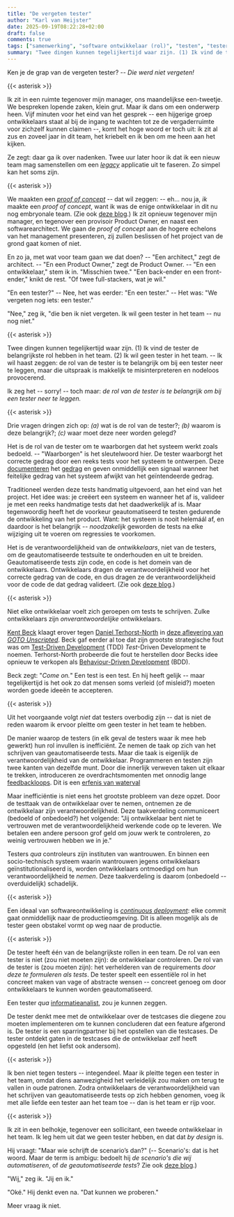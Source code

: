 ```yaml
---
title: "De vergeten tester"
author: "Karl van Heijster"
date: 2025-09-19T08:22:28+02:00
draft: false
comments: true
tags: ["samenwerking", "software ontwikkelaar (rol)", "testen", "tester (rol)", "verantwoordelijkheid"]
summary: "Twee dingen kunnen tegelijkertijd waar zijn. (1) Ik vind de tester de belangrijkste rol hebben in het team. (2) Ik wil geen tester in het team. -- Ik wil haast zeggen: de rol van de tester is te belangrijk om bij een tester neer te leggen, maar die uitspraak is makkelijk te misinterpreteren en nodeloos provocerend. En toch..."
---
```


Ken je de grap van de vergeten tester? -- *Die werd niet vergeten!*


{{< asterisk >}}


Ik zit in een ruimte tegenover mijn manager, ons maandelijkse een-tweetje. We bespreken lopende zaken, klein grut. Maar ik dans om een onderwerp heen. Vijf minuten voor het eind van het gesprek -- een hijgerige groep ontwikkelaars staat al bij de ingang te wachten tot ze de vergaderruimte voor zichzelf kunnen claimen --, komt het hoge woord er toch uit: ik zit al zus en zoveel jaar in dit team, het kriebelt en ik ben om me heen aan het kijken.


Ze zegt: daar ga ik over nadenken. Twee uur later hoor ik dat ik een nieuw team mag samenstellen om een [*legacy*](/tags/legacy-code/ "Blogs met de tag 'legacy code'") applicatie uit te faseren. Zo simpel kan het soms zijn.


{{< asterisk >}}


We maakten een [*proof of concept*](/tags/proof-of-concept/ "Blogs met de tag 'proof of concept'") -- dat wil zeggen: -- eh... nou ja, *ik* maakte een *proof of concept*, want ik was de enige ontwikkelaar in dit nu nog embryonale team. (Zie ook [deze blog](/blog/25/08/gaan-we-snel-genoeg/ "'Gaan we snel genoeg?'").) Ik zit opnieuw tegenover mijn manager, en tegenover een provisoir Product Owner, en naast een softwarearchitect. We gaan de *proof of concept* aan de hogere echelons van het management presenteren, zij zullen beslissen of het project van de grond gaat komen of niet.


En zo ja, met wat voor team gaan we dat doen? -- "Een architect," zegt de architect. -- "En een Product Owner," zegt de Product Owner. -- "En een ontwikkelaar," stem ik in. "Misschien twee." "Een back-ender en een front-ender," knikt de rest. "Of twee full-stackers, wat je wil." 


"En een tester?" -- Nee, het was eerder: "En een tester." -- Het was: "We vergeten nog iets: een tester."


"Nee," zeg ik, "die ben ik niet vergeten. Ik wil geen tester in het team -- nu nog niet."


{{< asterisk >}}


Twee dingen kunnen tegelijkertijd waar zijn. (1) Ik vind de tester de belangrijkste rol hebben in het team. (2) Ik wil geen tester in het team. -- Ik wil haast zeggen: de rol van de tester is te belangrijk om bij een tester neer te leggen, maar die uitspraak is makkelijk te misinterpreteren en nodeloos provocerend.


Ik zeg het -- sorry! -- toch maar: *de rol van de tester is te belangrijk om bij een tester neer te leggen.*


{{< asterisk >}}


Drie vragen dringen zich op: *(a)* wat is de rol van de tester?; *(b)* waarom is deze belangrijk?; *(c)* waar moet deze neer worden gelegd?


Het is de rol van de tester om te waarborgen dat het systeem werkt zoals bedoeld. -- "Waarborgen" is het sleutelwoord hier. De tester waarborgt het correcte gedrag door een reeks tests voor het systeem te ontwerpen. Deze [documenteren](/blog/22/09/tests-als-documentatie/ "'Tests als documentatie'") het [gedrag](/blog/22/12/tests-zijn-specs/ "'Tests zijn specs'") en geven onmiddellijk een signaal wanneer het feitelijke gedrag van het systeem afwijkt van het geïntendeerde gedrag.


Traditioneel werden deze tests handmatig uitgevoerd, aan het eind van het project. Het idee was: je creëert een systeem en wanneer het af is, valideer je met een reeks handmatige tests dat het daadwerkelijk af is. Maar tegenwoordig heeft het de voorkeur geautomatiseerd te testen gedurende de ontwikkeling van het product. Want: het systeem is nooit helemáál af, en daardoor is het belangrijk -- *noodzakelijk* geworden de tests na elke wijziging uit te voeren om regressies te voorkomen.


Het is de verantwoordelijkheid van de *ontwikkelaars*, niet van de testers, om de geautomatiseerde testsuite te onderhouden en uit te breiden. Geautomatiseerde tests zijn code, en code is het domein van de ontwikkelaars. Ontwikkelaars dragen de verantwoordelijkheid voor het correcte gedrag van de code, en dus dragen ze de verantwoordelijkheid voor de code de dat gedrag valideert. (Zie ook [deze blog](/blog/24/07/goede-code-is-geteste-code/ "'Goede code is geteste code'").)


{{< asterisk >}}


Niet elke ontwikkelaar voelt zich geroepen om tests te schrijven. Zulke ontwikkelaars zijn *onverantwoordelijke* ontwikkelaars. 


[Kent Beck](https://www.kentbeck.com/) klaagt erover tegen [Daniel Terhorst-North](https://dannorth.net/) in [deze aflevering van *GOTO Unscripted*](https://open.spotify.com/episode/2A36amsFrgPNQ9zRIfDzSo?si=fbd74eaaeeaa4672 "'From XP to TCR & Limbo · Kent Beck & Daniel Terhorst-North', GOTO - The Brightest Minds in Tech @ Spotify"). Beck gaf eerder al toe dat zijn grootste strategische fout was om [Test-Driven Development](/tags/test-driven-development/ "Blogs met de tag 'test-driven development'") (TDD) *Test*-Driven Development te noemen. Terhorst-North probeerde die fout te herstellen door Becks idee opnieuw te verkopen als [Behaviour-Driven Development](https://en.wikipedia.org/wiki/Behavior-driven_development "'Behavior-driven development', Wikipedia") (BDD).


Beck zegt: "*Come on.*" Een test is een test. En hij heeft gelijk -- maar tegelijkertijd is het ook zo dat mensen soms verleid (of misleid?) moeten worden goede ideeën te accepteren.


{{< asterisk >}}


Uit het voorgaande volgt *niet* dat testers overbodig zijn -- dat is niet de reden waarom ik ervoor pleitte om geen tester in het team te hebben.


De manier waarop de testers (in elk geval de testers waar ik mee heb gewerkt) hun rol invullen is inefficiënt. Ze nemen de taak op zich van het schrijven van geautomatiseerde tests. Maar die taak is eigenlijk de verantwoordelijkheid van de ontwikkelaar. Programmeren en testen zijn twee kanten van dezelfde munt. Door die innerlijk verweven taken uit elkaar te trekken, introduceren ze overdrachtsmomenten met onnodig lange [feedbackloops](/blog/23/11/drie-feedbackloops-die-verbeteren-met-unit-tests/ "'Drie feedbackloops die verbeteren met unit tests'"). Dit is een [erfenis van waterval](/blog/23/11/erfenissen-van-waterval/ "'Erfenissen van waterval'")


Maar inefficiëntie is niet eens het grootste probleem van deze opzet. Door de testtaak van de ontwikkelaar over te nemen, ontnemen ze de ontwikkelaar zijn verantwoordelijkheid. Deze taakverdeling communiceert (bedoeld of onbedoeld?) het volgende: "Jij ontwikkelaar bent niet te vertrouwen met de verantwoordelijkheid werkende code op te leveren. We betalen een andere persoon grof geld om jouw werk te controleren, zo weinig vertrouwen hebben we in je."


Testers *qua* controleurs zijn instituten van wantrouwen. En binnen een socio-technisch systeem waarin wantrouwen jegens ontwikkelaars geïnstitutionaliseerd is, worden ontwikkelaars ontmoedigd om hun verantwoordelijkheid te *nemen*. Deze taakverdeling is daarom (onbedoeld -- overduidelijk) schadelijk.


{{< asterisk >}}


Een ideaal van softwareontwikkeling is [*continuous deployment*](https://en.wikipedia.org/wiki/Continuous_deployment "'Continuous deployment', Wikipedia"): elke commit gaat onmiddellijk naar de productieomgeving. Dit is alleen mogelijk als de tester geen obstakel vormt op weg naar de productie.


{{< asterisk >}}


De tester heeft één van de belangrijkste rollen in een team. De rol van een tester is niet (zou niet moeten zijn): de ontwikkelaar controleren. De rol van de tester is (zou moeten zijn): het verhelderen van de requirements *door deze te formuleren als tests*. De tester speelt een essentiële rol in het concreet maken van vage of abstracte wensen -- concreet genoeg om door ontwikkelaars te kunnen worden geautomatiseerd.


Een tester *qua* [informatieanalist](/tags/informatieanalyse/ "Blogs met de tag 'informatieanalyse'"), zou je kunnen zeggen.


De tester denkt mee met de ontwikkelaar over de testcases die diegene zou moeten implementeren om te kunnen concluderen dat een feature afgerond is. De tester is een sparringpartner bij het opstellen van die testcases. De tester ontdekt gaten in de testcases die de ontwikkelaar zelf heeft opgesteld (en het liefst ook andersom).


{{< asterisk >}}


Ik ben niet tegen testers -- integendeel. Maar ik pleitte tegen een tester in het team, omdat diens aanwezigheid het verleidelijk zou maken om terug te vallen in oude patronen. Zodra ontwikkelaars de verantwoordelijkheid van het schrijven van geautomatiseerde tests op zich hebben genomen, voeg ik met alle liefde een tester aan het team toe -- dan is het team er rijp voor.


{{< asterisk >}}


Ik zit in een belhokje, tegenover een sollicitant, een tweede ontwikkelaar in het team. Ik leg hem uit dat we geen tester hebben, en dat dat *by design* is. 


Hij vraagt: "Maar wie schrijft de scenario’s dan?" (-- Scenario's: dat is het woord. Maar de term is ambigu: bedoelt hij *de scenario's die wij automatiseren*, of *de geautomatiseerde tests*? Zie ook [deze blog](/blog/25/01/wat-betekent-het-tests-te-schrijven/ "'Wat betekent het tests te schrijven?'").) 


"Wij," zeg ik. "Jij en ik."


"Oké." Hij denkt even na. "Dat kunnen we proberen."


Meer vraag ik niet.
